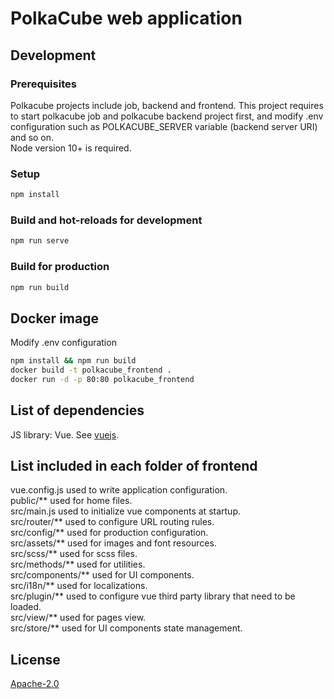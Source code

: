 # PolkaCube web application

## Development

### Prerequisites

Polkacube projects include job, backend and frontend. This project requires to start polkacube job and polkacube backend project first, and modify .env configuration such as POLKACUBE_SERVER variable (backend server URI) and so on.  
Node version 10+ is required.

### Setup

```bash
npm install
```

### Build and hot-reloads for development

```bash
npm run serve
```

### Build for production

```bash
npm run build
```

## Docker image

Modify .env configuration 

```bash
npm install && npm run build
docker build -t polkacube_frontend .
docker run -d -p 80:80 polkacube_frontend 
```

## List of dependencies

JS library: Vue. See [vuejs](https://cli.vuejs.org/config/).

## List included in each folder of frontend

vue.config.js used to write application configuration.  
public/** used for home files.  
src/main.js used to initialize vue components at startup.  
src/router/** used to configure URL routing rules.  
src/config/** used for production configuration.  
src/assets/** used for images and font resources.  
src/scss/** used for scss files.  
src/methods/** used for utilities.  
src/components/** used for UI components.  
src/i18n/** used for localizations.  
src/plugin/** used to configure vue third party library that need to be loaded.  
src/view/** used for pages view.  
src/store/** used for UI components state management.  

## License

[Apache-2.0](LICENSE)